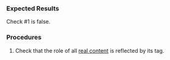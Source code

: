 ### Expected Results

Check #&#x2060;1 is false.
### Procedures
 1. Check that the role of all [real content](https://www.pdfa.org/glossary-of-accessibility-terminology-in-pdf/#real-content) is reflected by its tag.

